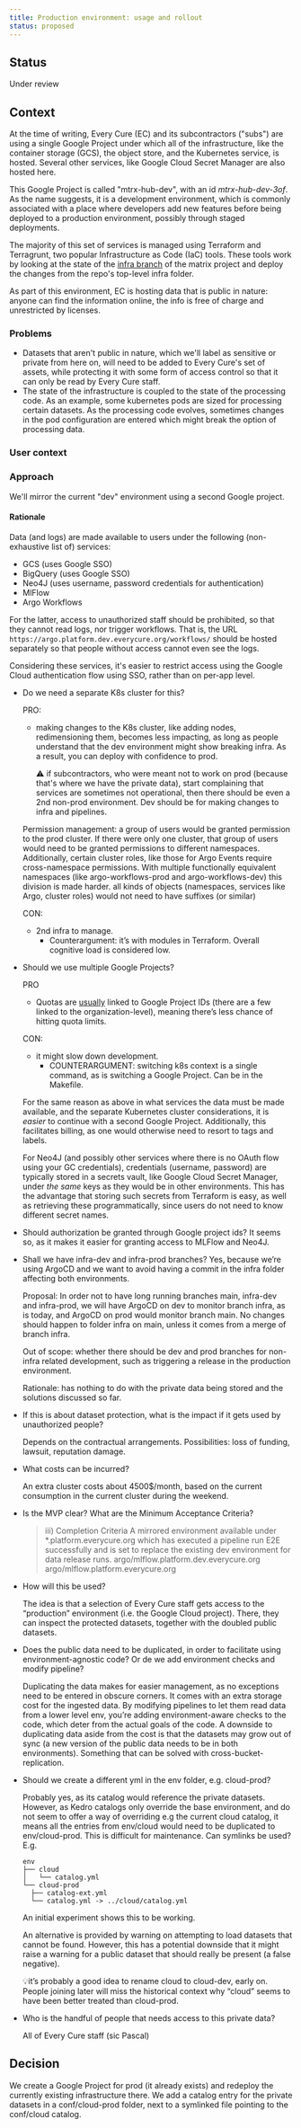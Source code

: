 ```yaml
---
title: Production environment: usage and rollout
status: proposed
---
```


## Status

Under review

## Context

At the time of writing, Every Cure (EC) and its subcontractors ("subs")
are using a single Google Project under which all of the
infrastructure, like the container storage (GCS), the object store, and
the Kubernetes service, is hosted. Several other services, like Google
Cloud Secret Manager are also hosted here.

This Google Project is called "mtrx-hub-dev", with an id
_mtrx-hub-dev-3of_. As the name suggests, it is a development
environment, which is commonly associated with a place where developers
add new features before being deployed to a production environment,
possibly through staged deployments.

The majority of this set of services is managed using Terraform and Terragrunt,
two popular Infrastructure as Code (IaC) tools. These tools work by looking at
the state of the [infra
branch](https://github.com/everycure-org/matrix/tree/infra) of the matrix
project and deploy the changes from the repo's top-level infra folder.

As part of this environment, EC is hosting data that is public in nature:
anyone can find the information online, the info is free of charge and
unrestricted by licenses.


### Problems

- Datasets that aren't public in nature, which we'll label as sensitive or
  private from here on, will need to be added to Every Cure's set of assets,
  while protecting it with some form of access control so that it can only be
  read by Every Cure staff.
- The state of the infrastructure is coupled to the state of the processing
  code. As an example, some kubernetes pods are sized for processing certain
  datasets. As the processing code evolves, sometimes changes in the pod
  configuration are entered which might break the option of processing data.

### User context

### Approach

We'll mirror the current "dev" environment using a second Google project.

#### Rationale

Data (and logs) are made available to users under the following (non-exhaustive
list of) services:

- GCS (uses Google SSO)
- BigQuery (uses Google SSO)
- Neo4J (uses username, password credentials for authentication)
- MlFlow
- Argo Workflows

For the latter, access to unauthorized staff should be prohibited, so that they
cannot read logs, nor trigger workflows. That is, the URL
`https://argo.platform.dev.everycure.org/workflows/` should be hosted
separately so that people without access cannot even see the logs.

Considering these services, it's easier to restrict access using the Google
Cloud authentication flow using SSO, rather than on per-app level.

- Do we need a separate K8s cluster for this?

  PRO:

   - making changes to the K8s cluster, like adding nodes, redimensioning them,
     becomes less impacting, as long as people understand that the dev environment
     might show breaking infra. As a result, you can deploy with confidence to prod.

     :warning: if subcontractors, who were meant not to work on prod (because
	that's where we have the private data), start complaining that services are
	sometimes not operational, then there should be even a 2nd non-prod
	environment. Dev should be for making changes to infra and pipelines.

   Permission management: a group of users would be granted permission to the prod
   cluster. If there were only one cluster, that group of users would need to be
   granted permissions to different namespaces. Additionally, certain cluster
   roles, like those for Argo Events require cross-namespace permissions. With
   multiple functionally equivalent namespaces (like argo-workflows-prod and
   argo-workflows-dev) this division is made harder.  all kinds of objects
   (namespaces, services like Argo, cluster roles) would not need to have suffixes
   (or similar)
 
  CON:

  - 2nd infra to manage.
    - Counterargument: it’s with modules in Terraform. Overall cognitive load is considered low.

- Should we use multiple Google Projects?
  
  PRO

  - Quotas are [usually](https://cloud.google.com/docs/quotas/view-manage) linked to Google Project IDs (there are a few linked to the  organization-level), meaning there’s less chance of hitting quota limits.

  CON:

  - it might slow down development.
    - COUNTERARGUMENT: switching k8s context is a single command, as is switching a Google Project. Can be in the Makefile.

   For the same reason as above in what services the data must be made available,
   and the separate Kubernetes cluster considerations, it is _easier_ to continue
   with a second Google Project.  Additionally, this facilitates billing, as one
   would otherwise need to resort to tags and labels.
   
   For Neo4J (and possibly other services where there is no OAuth flow using your
   GC credentials), credentials (username, password) are typically stored in a
   secrets vault, like Google Cloud Secret Manager, under _the same_ keys as they would
   be in other environments. This has the advantage that storing such secrets from
   Terraform is easy, as well as retrieving these programmatically, since users do
   not need to know different secret names.


- Should authorization be granted through Google project ids?
	It seems so, as it makes it easier for granting access to MLFlow and Neo4J.

- Shall we have infra-dev and infra-prod branches?  Yes, because we’re using
ArgoCD and we want to avoid having a commit in the infra folder affecting both
environments.  

  Proposal: In order not to have long running branches main,
  infra-dev and infra-prod, we will have ArgoCD on dev to monitor branch infra,
  as is today, and ArgoCD on prod would monitor branch main. No changes should
  happen to folder infra on main, unless it comes from a merge of branch infra.

  Out of scope: whether there should be dev and prod branches for non-infra
  related development, such as triggering a release in the production
  environment. 

  Rationale: has nothing to do with the private data being stored and the
  solutions discussed so far.


- If this is about dataset protection, what is the impact if it gets used by unauthorized people?

  Depends on the contractual arrangements. Possibilities: loss of funding, lawsuit, reputation damage.

- What costs can be incurred?

  An extra cluster costs about 4500$/month, based on the current consumption in
  the current cluster during the weekend.

- Is the MVP clear? What are the Minimum Acceptance Criteria?

  > iii) Completion Criteria
  > A mirrored environment available under *.platform.everycure.org which has executed a pipeline run E2E successfully and is set to replace the existing dev environment for data release runs. 
  > argo/mlflow.platform.dev.everycure.org
  > argo/mlflow.platform.everycure.org

- How will this be used?

  The idea is that a selection of Every Cure staff gets access to the
  “production” environment (i.e. the Google Cloud project). There, they can
  inspect the protected datasets, together with the doubled public datasets.

- Does the public data need to be duplicated, in order to facilitate using environment-agnostic code? Or de we add environment checks and modify pipeline?

  Duplicating the data makes for easier management, as no exceptions need to be
  entered in obscure corners. It comes with an extra storage cost for the
  ingested data. By modifying pipelines to let them read data from a lower level
  env, you’re adding environment-aware checks to the code, which deter from the
  actual goals of the code. A downside to duplicating data aside from the cost is
  that the datasets may grow out of sync (a new version of the public data needs
  to be in both environments). Something that can be solved with
  cross-bucket-replication.


- Should we create a different yml in the env folder, e.g. cloud-prod?

  Probably yes, as its catalog would reference the private datasets. However, as
  Kedro catalogs only override the base environment, and do not seem to offer a
  way of overriding e.g the current cloud catalog, it means all the entries from
  env/cloud would need to be duplicated to env/cloud-prod. This is difficult for
  maintenance. Can symlinks be used? E.g. 
  
  ```text
  env
  ├── cloud
  │   └── catalog.yml
  └── cloud-prod
  	├── catalog-ext.yml
  	└── catalog.yml -> ../cloud/catalog.yml
  ```
  An initial experiment shows this to be working.
  
  An alternative is provided by warning on attempting to load datasets that cannot be found. However, this has a potential downside that it might raise a warning for a public dataset that should really be present (a false negative). 
  
  💡it’s probably a good idea to rename cloud to cloud-dev, early on. People joining later will miss the historical context why “cloud” seems to have been better treated than cloud-prod.

- Who is the handful of people that needs access to this private data?

  All of Every Cure staff (sic Pascal)

## Decision

We create a Google Project for prod (it already exists) and redeploy the
currently existing infrastructure there.  We add a catalog entry for the
private datasets in a conf/cloud-prod folder, next to a symlinked file pointing
to the conf/cloud catalog.


